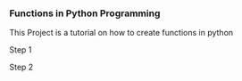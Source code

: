 ### Functions in Python Programming
This Project is a tutorial on how to create functions in python

Step 1

Step 2
